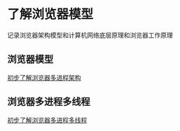 # 了解浏览器模型
 记录浏览器架构模型和计算机网络底层原理和浏览器工作原理
## 浏览器模型

<a href='./BrowserArch/BrowserArchFirst'>初步了解浏览器多进程架构</a>

## 浏览器多进程多线程

<a href='./BrowserArch/BrowserMultiProcessMultiThread'>初步了解浏览器多进程多线程</a>

